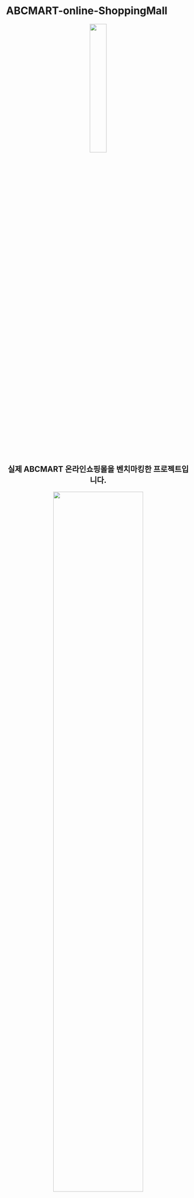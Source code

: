 # ABCMART-online-ShoppingMall

<p align="center"><img src="https://images.velog.io/images/ggujunhee/post/8c8e169f-4384-49a1-b251-9dfe90edc1bc/image.png" width="30%" height="30%">

<h2 align="center">실제 ABCMART 온라인쇼핑몰을 벤치마킹한 프로젝트입니다.</h2> 

<p align="center"><img src="https://images.velog.io/images/ggujunhee/post/463a5f18-3633-4b0c-a087-aa02beb2042e/localhost_8080_semi-project_main.jsp%20(1).png" width="70%" height="70%"></p>

## Model1 구조 개발.
<img src="https://user-images.githubusercontent.com/95058221/154834610-e30cebb0-fc12-47a1-b7a2-292d15c313c3.jpg" width="500" />

## 기술스택
<img src="https://img.shields.io/badge/JAVA-007396?style=for-the-badge&logo=java&logoColor=white"> <img src="https://img.shields.io/badge/oracle-F80000?style=for-the-badge&logo=oracle&logoColor=white">
<img src="https://img.shields.io/badge/javascript-F7DF1E?style=for-the-badge&logo=javascript&logoColor=black">
<img src="https://img.shields.io/badge/html-E34F26?style=for-the-badge&logo=html5&logoColor=white">
<img src="https://img.shields.io/badge/css-1572B6?style=for-the-badge&logo=css3&logoColor=white">
<img src="https://img.shields.io/badge/bootstrap-7952B3?style=for-the-badge&logo=bootstrap&logoColor=white">
<img src="https://img.shields.io/badge/github-181717?style=for-the-badge&logo=github&logoColor=white">
<img src="https://img.shields.io/badge/apache tomcat-F8DC75?style=for-the-badge&logo=apachetomcat&logoColor=white">


## 개발환경
* front
  * bootStrap
  * html5
  * css 
* bacend
  * java11
  * maven
  * commons-codec-1.15
  * commons-lang3-3.1
  * ojdbc11   
  * tomcat 10.0
 

## ERD

![image](https://user-images.githubusercontent.com/95058221/154501592-804ccf21-5d4f-4ca9-8e74-d570c1f31a22.png)

## 구현목적
* CRUD 구현 연습을 할 수 있는 커머스 사이트.
* 부트스트랩과 기본 HTML,CSS로 구현이 가능한 깔끔한 UI
* Model1 방식구현 경험.

## 주요 Role
- **카테고리별 상품조회**
- **상품 상세페이지 조회, 상품 수량 선택**
- **리뷰/ QnA 등록 및 삭제, 리뷰좋아요 기능 구현.**
![image](https://user-images.githubusercontent.com/95058221/154504613-8794b119-0d5f-4c3a-8a3a-e1b95f8eefb4.png)
![image](https://user-images.githubusercontent.com/95058221/154504491-a3dd9318-46af-46f4-bcd7-2a80cf7b4c48.png)
![image](https://user-images.githubusercontent.com/95058221/154504546-3298563a-6147-4700-ad37-cbad62eb6487.png)

## Author

* Website: heekyoung-kim.github.io
* Github: @heekyoung-kim
